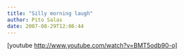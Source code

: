 ```yaml
---
title: "Silly morning laugh"
author: Pito Salas
date: 2007-08-29T12:06:44
---
```




[youtube http://www.youtube.com/watch?v=BMT5odb90-o]


